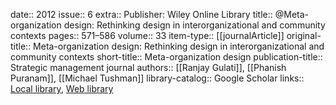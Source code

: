 date:: 2012
issue:: 6
extra:: Publisher: Wiley Online Library
title:: @Meta-organization design: Rethinking design in interorganizational and community contexts
pages:: 571–586
volume:: 33
item-type:: [[journalArticle]]
original-title:: Meta-organization design: Rethinking design in interorganizational and community contexts
short-title:: Meta-organization design
publication-title:: Strategic management journal
authors:: [[Ranjay Gulati]], [[Phanish Puranam]], [[Michael Tushman]]
library-catalog:: Google Scholar
links:: [Local library](zotero://select/library/items/L4WUDKPK), [Web library](https://www.zotero.org/users/6520516/items/L4WUDKPK)

